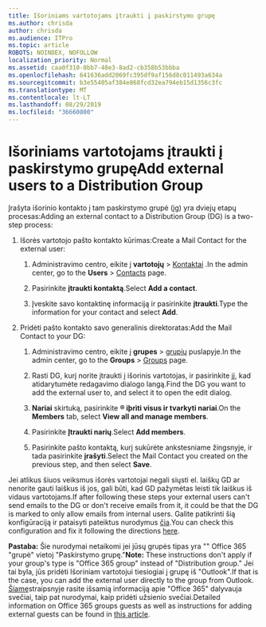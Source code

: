 ```yaml
---
title: Išoriniams vartotojams įtraukti į paskirstymo grupę
ms.author: chrisda
author: chrisda
ms.audience: ITPro
ms.topic: article
ROBOTS: NOINDEX, NOFOLLOW
localization_priority: Normal
ms.assetid: caa0f310-0bb7-48e3-8ad2-cb358b53bbba
ms.openlocfilehash: 641636add2069fc395df9af156d8c011493a634a
ms.sourcegitcommit: b3e55405af384e868fcd32ea794eb15d1356c3fc
ms.translationtype: MT
ms.contentlocale: lt-LT
ms.lasthandoff: 08/29/2019
ms.locfileid: "36660800"
---
```

# <a name="add-external-users-to-a-distribution-group"></a><span data-ttu-id="b7172-102">Išoriniams vartotojams įtraukti į paskirstymo grupę</span><span class="sxs-lookup"><span data-stu-id="b7172-102">Add external users to a Distribution Group</span></span>

<span data-ttu-id="b7172-103">Įrašyta išorinio kontakto į tam paskirstymo grupė (įg) yra dviejų etapų procesas:</span><span class="sxs-lookup"><span data-stu-id="b7172-103">Adding an external contact to a Distribution Group (DG) is a two-step process:</span></span>
  
1. <span data-ttu-id="b7172-104">Išorės vartotojo pašto kontakto kūrimas:</span><span class="sxs-lookup"><span data-stu-id="b7172-104">Create a Mail Contact for the external user:</span></span>
    
    1. <span data-ttu-id="b7172-105">Administravimo centro, eikite į **vartotojų** > [Kontaktai](https://admin.microsoft.com/adminportal/home#/Contact) .</span><span class="sxs-lookup"><span data-stu-id="b7172-105">In the admin center, go to the **Users** > [Contacts](https://admin.microsoft.com/adminportal/home#/Contact) page.</span></span> 
    
    2. <span data-ttu-id="b7172-106">Pasirinkite **įtraukti kontaktą**.</span><span class="sxs-lookup"><span data-stu-id="b7172-106">Select **Add a contact**.</span></span>
    
    3. <span data-ttu-id="b7172-107">Įveskite savo kontaktinę informaciją ir pasirinkite **įtraukti**.</span><span class="sxs-lookup"><span data-stu-id="b7172-107">Type the information for your contact and select **Add**.</span></span>
    
2. <span data-ttu-id="b7172-108">Pridėti pašto kontakto savo generalinis direktoratas:</span><span class="sxs-lookup"><span data-stu-id="b7172-108">Add the Mail Contact to your DG:</span></span>
    
    1. <span data-ttu-id="b7172-109">Administravimo centro, eikite į **grupes** > [grupių](https://admin.microsoft.com/adminportal/home#/groups) puslapyje.</span><span class="sxs-lookup"><span data-stu-id="b7172-109">In the admin center, go to the **Groups** > [Groups](https://admin.microsoft.com/adminportal/home#/groups) page.</span></span> 
    
    2. <span data-ttu-id="b7172-110">Rasti DG, kurį norite įtraukti į išorinis vartotojas, ir pasirinkite jį, kad atidarytumėte redagavimo dialogo langą.</span><span class="sxs-lookup"><span data-stu-id="b7172-110">Find the DG you want to add the external user to, and select it to open the edit dialog.</span></span>
    
    3. <span data-ttu-id="b7172-111">**Nariai** skirtuką, pasirinkite **® iþrìti visus ir tvarkyti nariai**.</span><span class="sxs-lookup"><span data-stu-id="b7172-111">On the **Members** tab, select **View all and manage members**.</span></span> 
    
    4. <span data-ttu-id="b7172-112">Pasirinkite **Įtraukti narių**.</span><span class="sxs-lookup"><span data-stu-id="b7172-112">Select **Add members**.</span></span>
    
    5. <span data-ttu-id="b7172-113">Pasirinkite pašto kontaktą, kurį sukūrėte ankstesniame žingsnyje, ir tada pasirinkite **įrašyti**.</span><span class="sxs-lookup"><span data-stu-id="b7172-113">Select the Mail Contact you created on the previous step, and then select **Save**.</span></span>
    
<span data-ttu-id="b7172-114">Jei atlikus šiuos veiksmus išorės vartotojai negali siųsti el. laiškų GD ar nenorite gauti laiškus iš jos, gali būti, kad GD pažymėtas leisti tik laiškus iš vidaus vartotojams.</span><span class="sxs-lookup"><span data-stu-id="b7172-114">If after following these steps your external users can't send emails to the DG or don't receive emails from it, it could be that the DG is marked to only allow emails from internal users.</span></span> <span data-ttu-id="b7172-115">Galite patikrinti šią konfigūraciją ir pataisyti pateiktus nurodymus [čia](https://support.office.com/article/Fix-email-delivery-issues-for-error-code-5-7-133-in-Office-365-991abc19-7756-438f-abcb-39f69b80f284.aspx).</span><span class="sxs-lookup"><span data-stu-id="b7172-115">You can check this configuration and fix it following the directions [here](https://support.office.com/article/Fix-email-delivery-issues-for-error-code-5-7-133-in-Office-365-991abc19-7756-438f-abcb-39f69b80f284.aspx).</span></span>
  
 <span data-ttu-id="b7172-116">**Pastaba:** Šie nurodymai netaikomi jei jūsų grupės tipas yra "" Office 365 "grupė" vietoj "Paskirstymo grupę."</span><span class="sxs-lookup"><span data-stu-id="b7172-116">**Note:** These instructions don't apply if your group's type is "Office 365 group" instead of "Distribution group."</span></span> <span data-ttu-id="b7172-117">Jei tai byla, jūs pridėti Išoriniam vartotojui tiesiogiai į grupę iš "Outlook".</span><span class="sxs-lookup"><span data-stu-id="b7172-117">If that is the case, you can add the external user directly to the group from Outlook.</span></span> <span data-ttu-id="b7172-118">[Šiame](https://support.office.com/article/Guest-access-in-Office-365-Groups-bfc7a840-868f-4fd6-a390-f347bf51aff6.aspx)straipsnyje rasite išsamią informaciją apie "Office 365" dalyvauja svečiai, taip pat nurodymai, kaip pridėti užsienio svečiai.</span><span class="sxs-lookup"><span data-stu-id="b7172-118">Detailed information on Office 365 groups guests as well as instructions for adding external guests can be found in [this article](https://support.office.com/article/Guest-access-in-Office-365-Groups-bfc7a840-868f-4fd6-a390-f347bf51aff6.aspx).</span></span>
  